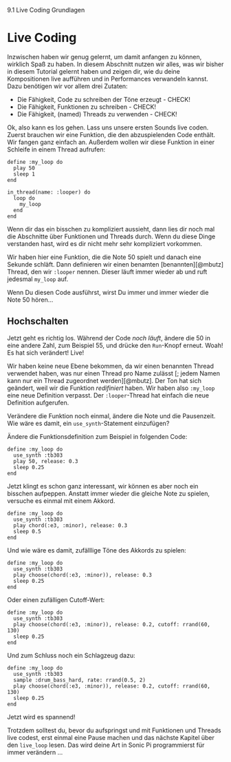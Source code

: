 9.1 Live Coding Grundlagen

# Live Coding

Inzwischen haben wir genug gelernt, um damit anfangen zu können, wirklich Spaß zu haben. In diesem Abschnitt nutzen wir alles, was wir bisher in diesem Tutorial gelernt haben und zeigen dir, wie du deine Kompositionen live aufführen und in Performances verwandeln kannst. Dazu benötigen wir vor allem drei Zutaten:

* Die Fähigkeit, Code zu schreiben der Töne erzeugt - CHECK!
* Die Fähigkeit, Funktionen zu schreiben - CHECK!
* Die Fähigkeit, (named) Threads zu verwenden - CHECK!

Ok, also kann es los gehen. Lass uns unsere ersten Sounds live coden.
Zuerst brauchen wir eine Funktion, die den abzuspielenden Code enthält. Wir fangen ganz einfach an. Außerdem wollen wir diese Funktion in einer Schleife in einem Thread aufrufen:

```
define :my_loop do
  play 50
  sleep 1
end

in_thread(name: :looper) do
  loop do
    my_loop
  end
end
```

Wenn dir das ein bisschen zu kompliziert aussieht, dann lies dir noch mal die Abschnitte über Funktionen und Threads durch. Wenn du diese Dinge verstanden hast, wird es dir nicht mehr sehr kompliziert vorkommen.

Wir haben hier eine Funktion, die die Note 50 spielt und danach eine Sekunde schläft. Dann definieren wir einen benamten [benannten][@mbutz] Thread, den wir `:looper` nennen. Dieser läuft immer wieder ab und ruft jedesmal `my_loop` auf.

Wenn Du diesen Code ausführst, wirst Du immer und immer wieder die Note 50 hören...

## Hochschalten

Jetzt geht es richtig los. Während der Code *noch läuft*, ändere die 50 in eine andere Zahl, zum Beispiel 55, und drücke den `Run`-Knopf erneut. Woah! Es hat sich verändert! Live!

Wir haben keine neue Ebene bekommen, da wir einen benannten Thread verwendet haben, was nur einen Thread pro Name zulässt [; jedem Namen kann nur ein Thread zugeordnet werden][@mbutz]. Der Ton hat sich geändert, weil wir die Funktion *redifiniert* haben. Wir haben also `:my_loop` eine neue Definition verpasst. Der `:looper`-Thread hat einfach die neue Definition aufgerufen.

Verändere die Funktion noch einmal, ändere die Note und die Pausenzeit. Wie wäre es damit, ein `use_synth`-Statement einzufügen?

Ändere die Funktionsdefinition zum Beispiel in folgenden Code:

```
define :my_loop do
  use_synth :tb303
  play 50, release: 0.3
  sleep 0.25
end
```

Jetzt klingt es schon ganz interessant, wir können es aber noch ein bisschen aufpeppen. Anstatt immer wieder die gleiche Note zu spielen, versuche es einmal mit einem Akkord.

```
define :my_loop do
  use_synth :tb303
  play chord(:e3, :minor), release: 0.3
  sleep 0.5
end
```

Und wie wäre es damit, zufälllige Töne des Akkords zu spielen:

```
define :my_loop do
  use_synth :tb303
  play choose(chord(:e3, :minor)), release: 0.3
  sleep 0.25
end
```

Oder einen zufälligen Cutoff-Wert:

```
define :my_loop do
  use_synth :tb303
  play choose(chord(:e3, :minor)), release: 0.2, cutoff: rrand(60, 130)
  sleep 0.25
end
```

Und zum Schluss noch ein Schlagzeug dazu:

```
define :my_loop do
  use_synth :tb303
  sample :drum_bass_hard, rate: rrand(0.5, 2)
  play choose(chord(:e3, :minor)), release: 0.2, cutoff: rrand(60, 130)
  sleep 0.25
end
```

Jetzt wird es spannend!

Trotzdem solltest du, bevor du aufspringst und mit Funktionen und Threads live codest, erst einmal eine Pause machen und das nächste Kapitel über den `live_loop` lesen. Das wird deine Art in Sonic Pi programmierst für immer verändern ...
